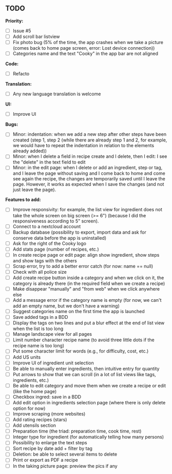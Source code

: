 ## TODO ##

**Priority:**
- [ ] Issue #5
- [ ] Add scroll bar listview
- [ ] Fix photo bug (5% of the time, the app crashes when we take a picture (comes back to home page screen, error: Lost device connection))
- [ ] Categories name and the text "Cooky" in the app bar are not aligned

**Code:**
- [ ] Refacto

**Translation:**
- [ ] Any new language translation is welcome

**UI:**
- [ ] Improve UI

**Bugs:**
- [ ] Minor: indentation: when we add a new step after other steps have been created (step 1, step 2 (while there are already step 1 and 2, for example, we would have to repeat the indentation in relation to the elements already added))
- [ ] Minor: when I delete a field in recipe create and I delete, then I edit: I see the "delete" in the text field to edit
- [ ] Minor: in the edit page: when I delete or add an ingredient, step or tag, and I leave the page without saving and I come back to home and come see again the recipe, the changes are temporarily saved until I leave the page. However, it works as expected when I save the changes (and not just leave the page).

**Features to add:**
- [ ] Improve responsivity: for example, the list view for ingredient does not take the whole screen on big screen (>= 6") (because I did the responsiveness according to 5" screen).
- [ ] Connect to a nextcloud account
- [ ] Backup database (possibility to export, import data and ask for conserve data before the app is uninstalled)
- [ ] Ask for the right of the Cooky logo
- [ ] Add stats page (number of recipes, etc.)
- [ ] In create recipe page or edit page: align show ingredient, show steps and show tags with the others
- [ ] Scrap error, try to add a better error catch (for now: name == null)
- [ ] Check with all police size
- [ ] Add create recipe button inside a category and when we click on it, the category is already there (in the required field when we create a recipe)
- [ ] Make disappear "manually" and "from web" when we click anywhere else
- [ ] Add a message error if the category name is empty (for now, we can't add an empty name, but we don't have a warning)
- [ ] Suggest categories name on the first time the app is launched
- [ ] Save added tags in a BDD
- [ ] Display the tags on two lines and put a blur effect at the end of list view when the list is too long
- [ ] Manage landscape view for all pages
- [ ] Limit number character recipe name (to avoid three little dots if the recipe name is too long)
- [ ] Put some character limit for words (e.g., for difficulty, cost, etc.)
- [ ] Add US units
- [ ] Improve UI of ingredient unit selection
- [ ] Be able to manually enter ingredients, then intuitive entry for quantity
- [ ] Put arrows to show that we can scroll (in a lot of list views like tags, ingredients, etc.)
- [ ] Be able to edit category and move them when we create a recipe or edit (like the home page)
- [ ] Checkbox ingred: save in a BDD
- [ ] Add edit option in ingredients selection page (where there is only delete option for now)
- [ ] Improve scraping (more websites)
- [ ] Add rating recipes (stars)
- [ ] Add utensils section
- [ ] Preparation time (the triad: preparation time, cook time, rest)
- [ ] Integer type for ingredient (for automatically telling how many persons)
- [ ] Possibility to enlarge the text steps
- [ ] Sort recipe by date add + filter by tag
- [ ] Deletion: be able to select several items to delete
- [ ] Print or export as PDF a recipe
- [ ] In the taking picture page: preview the pics if any
